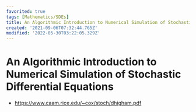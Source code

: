 ```yaml
---
favorited: true
tags: [Mathematics/SDEs]
title: An Algorithmic Introduction to Numerical Simulation of Stochastic Differential Equations
created: '2021-09-06T07:32:44.765Z'
modified: '2022-05-30T03:22:05.329Z'
---
```


# An Algorithmic Introduction to Numerical Simulation of Stochastic Differential Equations


* https://www.caam.rice.edu/~cox/stoch/dhigham.pdf

